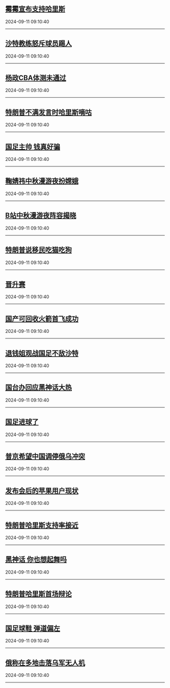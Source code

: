 ## [霉霉宣布支持哈里斯](https://search.bilibili.com/all?vt=36849326&keyword=%E9%9C%89%E9%9C%89%E5%AE%A3%E5%B8%83%E6%94%AF%E6%8C%81%E5%93%88%E9%87%8C%E6%96%AF&order=click)

2024-09-11 09:10:40

---
## [沙特教练怒斥球员踢人](https://search.bilibili.com/all?vt=36849326&keyword=%E6%B2%99%E7%89%B9%E6%95%99%E7%BB%83%E6%80%92%E6%96%A5%E7%90%83%E5%91%98%E8%B8%A2%E4%BA%BA&order=click)

2024-09-11 09:10:40

---
## [杨政CBA体测未通过](https://search.bilibili.com/all?vt=36849326&keyword=%E6%9D%A8%E6%94%BFCBA%E4%BD%93%E6%B5%8B%E6%9C%AA%E9%80%9A%E8%BF%87&order=click)

2024-09-11 09:10:40

---
## [特朗普不满发言时哈里斯嘀咕](https://search.bilibili.com/all?vt=36849326&keyword=%E7%89%B9%E6%9C%97%E6%99%AE%E4%B8%8D%E6%BB%A1%E5%8F%91%E8%A8%80%E6%97%B6%E5%93%88%E9%87%8C%E6%96%AF%E5%98%80%E5%92%95&order=click)

2024-09-11 09:10:40

---
## [国足主帅 钱真好骗](https://search.bilibili.com/all?vt=36849326&keyword=%E5%9B%BD%E8%B6%B3%E4%B8%BB%E5%B8%85+%E9%92%B1%E7%9C%9F%E5%A5%BD%E9%AA%97&order=click)

2024-09-11 09:10:40

---
## [鞠婧祎中秋漫游夜扮嫦娥](https://search.bilibili.com/all?vt=36849326&keyword=%E9%9E%A0%E5%A9%A7%E7%A5%8E%E4%B8%AD%E7%A7%8B%E6%BC%AB%E6%B8%B8%E5%A4%9C%E6%89%AE%E5%AB%A6%E5%A8%A5&order=click)

2024-09-11 09:10:40

---
## [B站中秋漫游夜阵容揭晓](https://search.bilibili.com/all?vt=36849326&keyword=B%E7%AB%99%E4%B8%AD%E7%A7%8B%E6%BC%AB%E6%B8%B8%E5%A4%9C%E9%98%B5%E5%AE%B9%E6%8F%AD%E6%99%93&order=click)

2024-09-11 09:10:40

---
## [特朗普说移民吃猫吃狗](https://search.bilibili.com/all?vt=36849326&keyword=%E7%89%B9%E6%9C%97%E6%99%AE%E8%AF%B4%E7%A7%BB%E6%B0%91%E5%90%83%E7%8C%AB%E5%90%83%E7%8B%97&order=click)

2024-09-11 09:10:40

---
## [晋升赛](https://search.bilibili.com/all?vt=36849326&keyword=%E6%99%8B%E5%8D%87%E8%B5%9B&order=click)

2024-09-11 09:10:40

---
## [国产可回收火箭首飞成功](https://search.bilibili.com/all?vt=36849326&keyword=%E5%9B%BD%E4%BA%A7%E5%8F%AF%E5%9B%9E%E6%94%B6%E7%81%AB%E7%AE%AD%E9%A6%96%E9%A3%9E%E6%88%90%E5%8A%9F&order=click)

2024-09-11 09:10:40

---
## [退钱姐观战国足不敌沙特](https://search.bilibili.com/all?vt=36849326&keyword=%E9%80%80%E9%92%B1%E5%A7%90%E8%A7%82%E6%88%98%E5%9B%BD%E8%B6%B3%E4%B8%8D%E6%95%8C%E6%B2%99%E7%89%B9&order=click)

2024-09-11 09:10:40

---
## [国台办回应黑神话大热](https://search.bilibili.com/all?vt=36849326&keyword=%E5%9B%BD%E5%8F%B0%E5%8A%9E%E5%9B%9E%E5%BA%94%E9%BB%91%E7%A5%9E%E8%AF%9D%E5%A4%A7%E7%83%AD&order=click)

2024-09-11 09:10:40

---
## [国足进球了](https://search.bilibili.com/all?vt=36849326&keyword=%E5%9B%BD%E8%B6%B3%E8%BF%9B%E7%90%83%E4%BA%86&order=click)

2024-09-11 09:10:40

---
## [普京希望中国调停俄乌冲突](https://search.bilibili.com/all?vt=36849326&keyword=%E6%99%AE%E4%BA%AC%E5%B8%8C%E6%9C%9B%E4%B8%AD%E5%9B%BD%E8%B0%83%E5%81%9C%E4%BF%84%E4%B9%8C%E5%86%B2%E7%AA%81&order=click)

2024-09-11 09:10:40

---
## [发布会后的苹果用户现状](https://search.bilibili.com/all?vt=36849326&keyword=%E5%8F%91%E5%B8%83%E4%BC%9A%E5%90%8E%E7%9A%84%E8%8B%B9%E6%9E%9C%E7%94%A8%E6%88%B7%E7%8E%B0%E7%8A%B6&order=click)

2024-09-11 09:10:40

---
## [特朗普哈里斯支持率接近](https://search.bilibili.com/all?vt=36849326&keyword=%E7%89%B9%E6%9C%97%E6%99%AE%E5%93%88%E9%87%8C%E6%96%AF%E6%94%AF%E6%8C%81%E7%8E%87%E6%8E%A5%E8%BF%91&order=click)

2024-09-11 09:10:40

---
## [黑神话 你也想起舞吗](https://search.bilibili.com/all?vt=36849326&keyword=%E9%BB%91%E7%A5%9E%E8%AF%9D+%E4%BD%A0%E4%B9%9F%E6%83%B3%E8%B5%B7%E8%88%9E%E5%90%97&order=click)

2024-09-11 09:10:40

---
## [特朗普哈里斯首场辩论](https://search.bilibili.com/all?vt=36849326&keyword=%E7%89%B9%E6%9C%97%E6%99%AE%E5%93%88%E9%87%8C%E6%96%AF%E9%A6%96%E5%9C%BA%E8%BE%A9%E8%AE%BA&order=click)

2024-09-11 09:10:40

---
## [国足球鞋 弹道偏左](https://search.bilibili.com/all?vt=36849326&keyword=%E5%9B%BD%E8%B6%B3%E7%90%83%E9%9E%8B+%E5%BC%B9%E9%81%93%E5%81%8F%E5%B7%A6&order=click)

2024-09-11 09:10:40

---
## [俄称在多地击落乌军无人机](https://search.bilibili.com/all?vt=36849326&keyword=%E4%BF%84%E7%A7%B0%E5%9C%A8%E5%A4%9A%E5%9C%B0%E5%87%BB%E8%90%BD%E4%B9%8C%E5%86%9B%E6%97%A0%E4%BA%BA%E6%9C%BA&order=click)

2024-09-11 09:10:40

---
